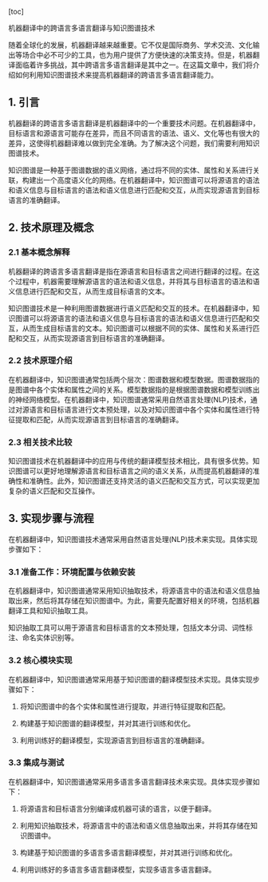 
[toc]                    
                
                
机器翻译中的跨语言多语言翻译与知识图谱技术

随着全球化的发展，机器翻译越来越重要。它不仅是国际商务、学术交流、文化输出等场合中必不可少的工具，也为用户提供了方便快速的决策支持。但是，机器翻译面临着许多挑战，其中跨语言多语言翻译是其中之一。在这篇文章中，我们将介绍如何利用知识图谱技术来提高机器翻译的跨语言多语言翻译能力。

## 1. 引言

机器翻译的跨语言多语言翻译是机器翻译中的一个重要技术问题。在机器翻译中，目标语言和源语言可能存在差异，而且不同语言的语法、语义、文化等也有很大的差异，这使得机器翻译难以做到完全准确。为了解决这个问题，我们需要利用知识图谱技术。

知识图谱是一种基于图谱数据的语义网络，通过将不同的实体、属性和关系进行关联，构建出一个高度语义化的网络。在机器翻译中，知识图谱可以将源语言的语法和语义信息与目标语言的语法和语义信息进行匹配和交互，从而实现源语言到目标语言的准确翻译。

## 2. 技术原理及概念

### 2.1 基本概念解释

机器翻译的跨语言多语言翻译是指在源语言和目标语言之间进行翻译的过程。在这个过程中，机器需要理解源语言的语法和语义信息，并将其与目标语言的语法和语义信息进行匹配和交互，从而生成目标语言的文本。

知识图谱技术是一种利用图谱数据进行语义匹配和交互的技术。在机器翻译中，知识图谱可以将源语言的语法和语义信息与目标语言的语法和语义信息进行匹配和交互，从而生成目标语言的文本。知识图谱可以根据不同的实体、属性和关系进行匹配和交互，从而实现源语言到目标语言的准确翻译。

### 2.2 技术原理介绍

在机器翻译中，知识图谱通常包括两个层次：图谱数据和模型数据。图谱数据指的是图谱中各个实体和属性之间的关系。模型数据指的是根据图谱数据和模型训练出的神经网络模型。在机器翻译中，知识图谱通常采用自然语言处理(NLP)技术，通过对源语言和目标语言进行文本预处理，以及对知识图谱中各个实体和属性进行特征提取和匹配，从而实现源语言到目标语言的准确翻译。

### 2.3 相关技术比较

知识图谱技术在机器翻译中的应用与传统的翻译模型技术相比，具有很多优势。知识图谱可以更好地理解源语言和目标语言之间的语义关系，从而提高机器翻译的准确性和准确性。此外，知识图谱还支持灵活的语义匹配和交互方式，可以实现更加复杂的语义匹配和交互操作。

## 3. 实现步骤与流程

在机器翻译中，知识图谱技术通常采用自然语言处理(NLP)技术来实现。具体实现步骤如下：

### 3.1 准备工作：环境配置与依赖安装

在机器翻译中，知识图谱通常采用知识抽取技术，将源语言中的语法和语义信息抽取出来，然后将其存储在知识图谱中。为此，需要先配置好相关的环境，包括机器翻译工具和知识抽取工具。

知识抽取工具可以用于源语言和目标语言的文本预处理，包括文本分词、词性标注、命名实体识别等。

### 3.2 核心模块实现

在机器翻译中，知识图谱通常采用基于知识图谱的翻译模型技术实现。具体实现步骤如下：

1. 将知识图谱中的各个实体和属性进行提取，并进行特征提取和匹配。

2. 构建基于知识图谱的翻译模型，并对其进行训练和优化。

3. 利用训练好的翻译模型，实现源语言到目标语言的准确翻译。

### 3.3 集成与测试

在机器翻译中，知识图谱通常采用多语言多语言翻译技术来实现。具体实现步骤如下：

1. 将源语言和目标语言分别编译成机器可读的语言，以便于翻译。

2. 利用知识抽取技术，将源语言中的语法和语义信息抽取出来，并将其存储在知识图谱中。

3. 构建基于知识图谱的多语言多语言翻译模型，并对其进行训练和优化。

4. 利用训练好的多语言多语言翻译模型，实现多语言多语言翻译。


